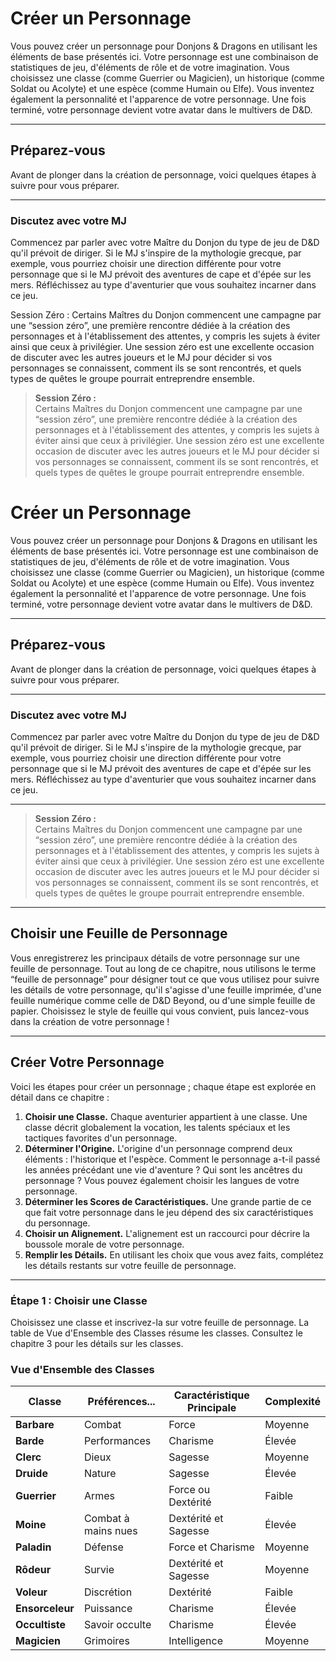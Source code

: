# Créer un Personnage

Vous pouvez créer un personnage pour Donjons & Dragons en utilisant les éléments de base présentés ici. Votre personnage est une combinaison de statistiques de jeu, d'éléments de rôle et de votre imagination. Vous choisissez une classe (comme Guerrier ou Magicien), un historique (comme Soldat ou Acolyte) et une espèce (comme Humain ou Elfe). Vous inventez également la personnalité et l'apparence de votre personnage. Une fois terminé, votre personnage devient votre avatar dans le multivers de D&D.

---

## Préparez-vous

Avant de plonger dans la création de personnage, voici quelques étapes à suivre pour vous préparer.

---

### Discutez avec votre MJ

Commencez par parler avec votre Maître du Donjon du type de jeu de D&D qu'il prévoit de diriger. Si le MJ s'inspire de la mythologie grecque, par exemple, vous pourriez choisir une direction différente pour votre personnage que si le MJ prévoit des aventures de cape et d'épée sur les mers. Réfléchissez au type d'aventurier que vous souhaitez incarner dans ce jeu.

Session Zéro :
Certains Maîtres du Donjon commencent une campagne par une “session zéro”, une première rencontre dédiée à la création des personnages et à l'établissement des attentes, y compris les sujets à éviter ainsi que ceux à privilégier. Une session zéro est une excellente occasion de discuter avec les autres joueurs et le MJ pour décider si vos personnages se connaissent, comment ils se sont rencontrés, et quels types de quêtes le groupe pourrait entreprendre ensemble.

> **Session Zéro :**  
> Certains Maîtres du Donjon commencent une campagne par une “session zéro”, une première rencontre dédiée à la création des personnages et à l'établissement des attentes, y compris les sujets à éviter ainsi que ceux à privilégier. Une session zéro est une excellente occasion de discuter avec les autres joueurs et le MJ pour décider si vos personnages se connaissent, comment ils se sont rencontrés, et quels types de quêtes le groupe pourrait entreprendre ensemble.

# Créer un Personnage

Vous pouvez créer un personnage pour Donjons & Dragons en utilisant les éléments de base présentés ici. Votre personnage est une combinaison de statistiques de jeu, d'éléments de rôle et de votre imagination. Vous choisissez une classe (comme Guerrier ou Magicien), un historique (comme Soldat ou Acolyte) et une espèce (comme Humain ou Elfe). Vous inventez également la personnalité et l'apparence de votre personnage. Une fois terminé, votre personnage devient votre avatar dans le multivers de D&D.

---

## Préparez-vous

Avant de plonger dans la création de personnage, voici quelques étapes à suivre pour vous préparer.

---

### Discutez avec votre MJ

Commencez par parler avec votre Maître du Donjon du type de jeu de D&D qu'il prévoit de diriger. Si le MJ s'inspire de la mythologie grecque, par exemple, vous pourriez choisir une direction différente pour votre personnage que si le MJ prévoit des aventures de cape et d'épée sur les mers. Réfléchissez au type d'aventurier que vous souhaitez incarner dans ce jeu.

---

> **Session Zéro :**  
> Certains Maîtres du Donjon commencent une campagne par une “session zéro”, une première rencontre dédiée à la création des personnages et à l'établissement des attentes, y compris les sujets à éviter ainsi que ceux à privilégier. Une session zéro est une excellente occasion de discuter avec les autres joueurs et le MJ pour décider si vos personnages se connaissent, comment ils se sont rencontrés, et quels types de quêtes le groupe pourrait entreprendre ensemble.

---

## Choisir une Feuille de Personnage

Vous enregistrerez les principaux détails de votre personnage sur une feuille de personnage. Tout au long de ce chapitre, nous utilisons le terme “feuille de personnage” pour désigner tout ce que vous utilisez pour suivre les détails de votre personnage, qu'il s'agisse d'une feuille imprimée, d'une feuille numérique comme celle de D&D Beyond, ou d'une simple feuille de papier. Choisissez le style de feuille qui vous convient, puis lancez-vous dans la création de votre personnage !

---

## Créer Votre Personnage

Voici les étapes pour créer un personnage ; chaque étape est explorée en détail dans ce chapitre :

1. **Choisir une Classe.** Chaque aventurier appartient à une classe. Une classe décrit globalement la vocation, les talents spéciaux et les tactiques favorites d'un personnage.
2. **Déterminer l'Origine.** L'origine d'un personnage comprend deux éléments : l'historique et l'espèce. Comment le personnage a-t-il passé les années précédant une vie d'aventure ? Qui sont les ancêtres du personnage ? Vous pouvez également choisir les langues de votre personnage.
3. **Déterminer les Scores de Caractéristiques.** Une grande partie de ce que fait votre personnage dans le jeu dépend des six caractéristiques du personnage.
4. **Choisir un Alignement.** L'alignement est un raccourci pour décrire la boussole morale de votre personnage.
5. **Remplir les Détails.** En utilisant les choix que vous avez faits, complétez les détails restants sur votre feuille de personnage.

---

### Étape 1 : Choisir une Classe

Choisissez une classe et inscrivez-la sur votre feuille de personnage. La table de Vue d'Ensemble des Classes résume les classes. Consultez le chapitre 3 pour les détails sur les classes.

### Vue d'Ensemble des Classes

| Classe       | Préférences...         | Caractéristique Principale | Complexité |
|--------------|------------------------|----------------------------|------------|
| **Barbare**  | Combat                | Force                     | Moyenne    |
| **Barde**    | Performances          | Charisme                  | Élevée     |
| **Clerc**    | Dieux                 | Sagesse                   | Moyenne    |
| **Druide**   | Nature                | Sagesse                   | Élevée     |
| **Guerrier** | Armes                 | Force ou Dextérité        | Faible     |
| **Moine**    | Combat à mains nues   | Dextérité et Sagesse      | Élevée     |
| **Paladin**  | Défense               | Force et Charisme         | Moyenne    |
| **Rôdeur**   | Survie                | Dextérité et Sagesse      | Moyenne    |
| **Voleur**   | Discrétion            | Dextérité                 | Faible     |
| **Ensorceleur** | Puissance          | Charisme                  | Élevée     |
| **Occultiste** | Savoir occulte      | Charisme                  | Élevée     |
| **Magicien** | Grimoires             | Intelligence              | Moyenne    |

